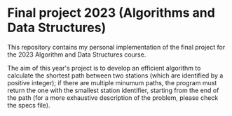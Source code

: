 # Final project 2023 (Algorithms and Data Structures)

This repository contains my personal implementation of the final project for the 2023 Algorithm and Data Structures course.

The aim of this year's project is to develop an efficient algorithm to calculate the shortest path between two stations (which are identified by a positive integer); if there are multiple minumum paths, the program must return the one with the smallest station identifier, starting from the end of the path (for a more exhaustive description of the problem, please check the specs file).

